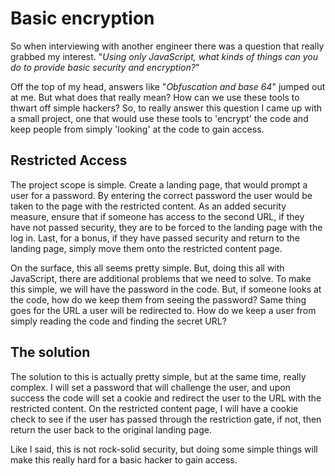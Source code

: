 # Basic encryption

So when interviewing with another engineer there was a question that really grabbed my interest. "_Using only JavaScript, what kinds of things can you do to provide basic security and encryption?_"

Off the top of my head, answers like "_Obfuscation and base 64_" jumped out at me. But what does that really mean? How can we use these tools to thwart off simple hackers? So, to really answer this question I came up with a small project, one that would use these tools to 'encrypt' the code and keep people from simply 'looking' at the code to gain access.

## Restricted Access

The project scope is simple. Create a landing page, that would prompt a user for a password. By entering the correct password the user would be taken to the page with the restricted content. As an added security measure, ensure that if someone has access to the second URL, if they have not passed security, they are to be forced to the landing page with the log in. Last, for a bonus, if they have passed security and return to the landing page, simply move them onto the restricted content page.

On the surface, this all seems pretty simple. But, doing this all with JavaScript, there are additional problems that we need to solve. To make this simple, we will have the password in the code. But, if someone looks at the code, how do we keep them from seeing the password? Same thing goes for the URL a user will be redirected to. How do we keep a user from simply reading the code and finding the secret URL?

## The solution

The solution to this is actually pretty simple, but at the same time, really complex. I will set a password that will challenge the user, and upon success the code will set a cookie and redirect the user to the URL with the restricted content. On the restricted content page, I will have a cookie check to see if the user has passed through the restriction gate, if not, then return the user back to the original landing page.

Like I said, this is not rock-solid security, but doing some simple things will make this really hard for a basic hacker to gain access.

###

